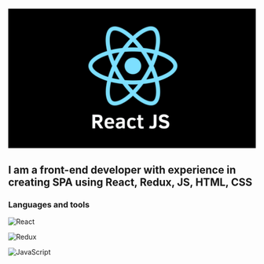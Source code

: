 ![Header](https://github.com/Oleg655/oleg655/blob/main/assets/reactJs.png)

## I am a front-end developer with experience in creating SPA using React, Redux, JS, HTML, CSS

### Languages and tools

![React](https://img.shields.io/badge/-React-090909?style=for-the-badge&logo=react&logoColor=47C5FB)

![Redux](https://img.shields.io/badge/-Redux-090909?style=for-the-badge&logo=redux&logoColor=47C5FB)

![JavaScript](https://img.shields.io/badge/-JavaScript-090909?style=for-the-badge&logo=JavaScript&logoColor=E9D54D)
